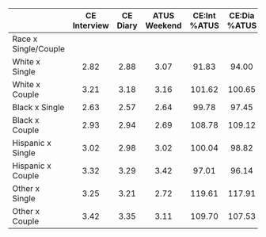 
|                      | CE<br>Interview |  CE<br>Diary | ATUS<br>Weekend | CE:Int<br>%ATUS | CE:Dia<br>%ATUS |
| -------------------- | :----------: | :----------: | :----------: | :----------: | :----------: |
| Race x Single/Couple |              |              |              |              |              |
| White x Single       |         2.82 |         2.88 |         3.07 |        91.83 |        94.00 |
| White x Couple       |         3.21 |         3.18 |         3.16 |       101.62 |       100.65 |
| Black x Single       |         2.63 |         2.57 |         2.64 |        99.78 |        97.45 |
| Black x Couple       |         2.93 |         2.94 |         2.69 |       108.78 |       109.12 |
| Hispanic x Single    |         3.02 |         2.98 |         3.02 |       100.04 |        98.82 |
| Hispanic x Couple    |         3.32 |         3.29 |         3.42 |        97.01 |        96.14 |
| Other x Single       |         3.25 |         3.21 |         2.72 |       119.61 |       117.91 |
| Other x Couple       |         3.42 |         3.35 |         3.11 |       109.70 |       107.53 |

